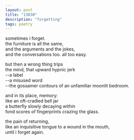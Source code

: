 ```yaml
---
layout: post
title: "13830"
description: "forgetting"
tags: poetry
---
```


sometimes i forget.<br>
the furniture is all the same,<br>
and the arguments and the jokes,<br>
and the conversations too. all too easy.

but then a wrong thing trips<br>
the mind, that upward hypnic jerk<br>
--a label<br>
--a misused word<br>
--the gossamer contours of an unfamiliar moonlit bedroom.

and in its place, memory:<br>
like an oft-cradled bell jar<br>
a butterfly slowly decaying within<br>
fond scores of fingerprints crazing the glass.

the pain of returning,<br>
like an inquisitive tongue to a wound in the mouth,<br>
until i forget again.
